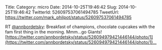Title: 
Category: micro
Date: 2014-10-25T19:46:42
Slug: 2014-10-25T19:46:42
TwitterId: 526097537061494785
TweetUrl: https://twitter.com/mark_philpot/status/526097537061494785

RT [@annbordetsky](https://twitter.com/annbordetsky): Breakfast of champions, chocolate cupcakes with the fam first thing in the morning. Mmm...go Giants! [https://twitter.com/annbordetsky/status/526094979421446144/photo/1](https://twitter.com/annbordetsky/status/526094979421446144/photo/1)…